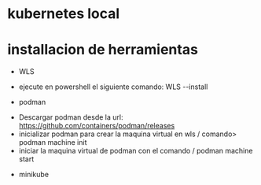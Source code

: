 # kubernetes local

# installacion de herramientas

* WLS
- ejecute en powershell el siguiente comando: WLS --install
  
* podman
- Descargar podman desde la url: https://github.com/containers/podman/releases
- inicializar podman para crear la maquina virtual en wls / comando> podman machine init
- iniciar la maquina virtual de podman con el comando / podman machine start
  
* minikube
  

